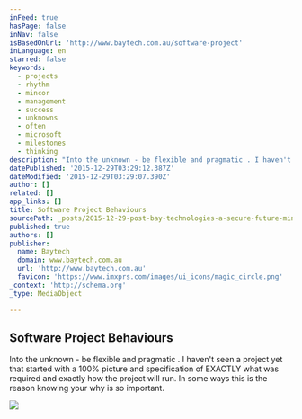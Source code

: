 ```yaml
---
inFeed: true
hasPage: false
inNav: false
isBasedOnUrl: 'http://www.baytech.com.au/software-project'
inLanguage: en
starred: false
keywords:
  - projects
  - rhythm
  - mincor
  - management
  - success
  - unknowns
  - often
  - microsoft
  - milestones
  - thinking
description: "Into the unknown - be flexible and pragmatic . I haven't seen a project yet that started with a 100% picture and specification of EXACTLY what was required and exactly how the project will run. In some ways this is the reason knowing your why is so important."
datePublished: '2015-12-29T03:29:12.387Z'
dateModified: '2015-12-29T03:29:07.390Z'
author: []
related: []
app_links: []
title: Software Project Behaviours
sourcePath: _posts/2015-12-29-post-bay-technologies-a-secure-future-mincor-ciram.md
published: true
authors: []
publisher:
  name: Baytech
  domain: www.baytech.com.au
  url: 'http://www.baytech.com.au'
  favicon: 'https://www.imxprs.com/images/ui_icons/magic_circle.png'
_context: 'http://schema.org'
_type: MediaObject

---
```

<article style=""><h1>Software Project Behaviours</h1><p>Into the unknown - be flexible and pragmatic . I haven't seen a project yet that started with a 100% picture and specification of EXACTLY what was required and exactly how the project will run. In some ways this is the reason knowing your why is so important.</p><img src="https://s3-us-west-2.amazonaws.com/the-grid-img/p/8a80d2459d9806d4fa598528f1f690d23311352e.jpg" /></article>